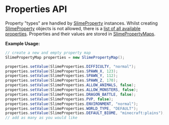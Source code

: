 # Properties API

Property "types" are handled by [SlimeProperty][1] instances. Whilst creating [SlimeProperty][1] objects is not allowed, there is a [list of all available properties][2]. Properties and their values are stored in [SlimePropertyMaps][3].


**Example Usage:**
```java
// create a new and empty property map
SlimePropertyMap properties = new SlimePropertyMap();

properties.setValue(SlimeProperties.DIFFICULTY, "normal");
properties.setValue(SlimeProperties.SPAWN_X, 123);
properties.setValue(SlimeProperties.SPAWN_Y, 112);
properties.setValue(SlimeProperties.SPAWN_Z, 170);
properties.setValue(SlimeProperties.ALLOW_ANIMALS, false);
properties.setValue(SlimeProperties.ALLOW_MONSTERS, false);
properties.setValue(SlimeProperties.DRAGON_BATTLE, false);
properties.setValue(SlimeProperties.PVP, false);
properties.setValue(SlimeProperties.ENVIRONMENT, "normal");
properties.setValue(SlimeProperties.WORLD_TYPE, "DEFAULT");
properties.setValue(SlimeProperties.DEFAULT_BIOME, "minecraft:plains");
// add as many as you would like
```

[1]: ../../api/src/main/java/com/infernalsuite/aswm/api/world/properties/SlimeProperty.java
[2]: ../../api/src/main/java/com/infernalsuite/aswm/api/world/properties/SlimeProperties.java
[3]: ../../api/src/main/java/com/infernalsuite/aswm/api/world/properties/SlimePropertyMap.java
